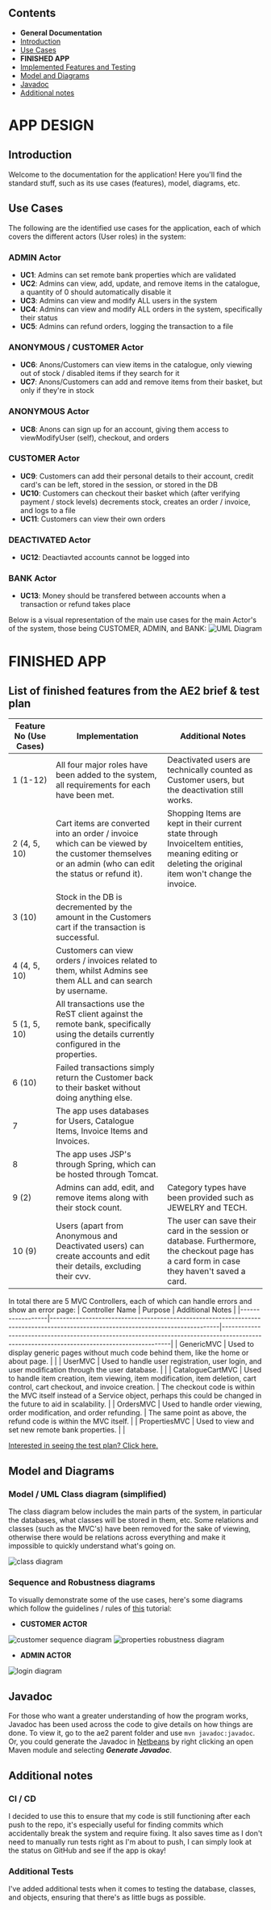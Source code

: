 ## Contents
- **General Documentation**
- [Introduction](#introduction)
- [Use Cases](#usecases)
- **FINISHED APP**
- [Implemented Features and Testing](#features)
- [Model and Diagrams](#diagrams)
- [Javadoc](#javadoc)
- [Additional notes](#notes)

# APP DESIGN

## <a name="introduction"></a> Introduction
Welcome to the documentation for the application! Here you'll find the standard stuff, such as its use cases (features), model, diagrams, etc.

## <a name="usecases"></a> Use Cases
The following are the identified use cases for the application, each of which covers the different actors (User roles) in the system:

### ADMIN Actor
- **UC1**: Admins can set remote bank properties which are validated
- **UC2**: Admins can view, add, update, and remove items in the catalogue, a quantity of 0 should automatically disable it
- **UC3**: Admins can view and modify ALL users in the system
- **UC4**: Admins can view and modify ALL orders in the system, specifically their status
- **UC5**: Admins can refund orders, logging the transaction to a file

### ANONYMOUS / CUSTOMER Actor
- **UC6**: Anons/Customers can view items in the catalogue, only viewing out of stock / disabled items if they search for it
- **UC7**: Anons/Customers can add and remove items from their basket, but only if they're in stock

### ANONYMOUS Actor
- **UC8**: Anons can sign up for an account, giving them access to viewModifyUser (self), checkout, and orders

### CUSTOMER Actor
- **UC9**: Customers can add their personal details to their account, credit card's can be left, stored in the session, or stored in the DB
- **UC10**: Customers can checkout their basket which (after verifying payment / stock levels) decrements stock, creates an order / invoice, and logs to a file
- **UC11**: Customers can view their own orders

### DEACTIVATED Actor
- **UC12**: Deactiavted accounts cannot be logged into

### BANK Actor
- **UC13**: Money should be transfered between accounts when a transaction or refund takes place

Below is a visual representation of the main use cases for the main Actor's of the system, those being CUSTOMER, ADMIN, and BANK:
![UML Diagram](https://github.com/WT000/JAVAAE2/blob/main/ae2/documentation/drawio/ae2usecases.png "UML Diagram")

# FINISHED APP

## <a name="features"></a> List of finished features from the AE2 brief & test plan

| Feature No (Use Cases) | Implementation                                                                                                                                      | Additional Notes                                                                                                                                  |
|------------------------|-----------------------------------------------------------------------------------------------------------------------------------------------------|---------------------------------------------------------------------------------------------------------------------------------------------------|
| 1 (1-12)               | All four major roles have been added to the system, all requirements for each have been met.                                                        | Deactivated users are technically counted as Customer users, but the deactivation still works.                                                    |
| 2 (4, 5, 10)           | Cart items are converted into an order / invoice which can be viewed by the customer themselves or an admin (who can edit the status or refund it). | Shopping Items are kept in their current state through InvoiceItem entities, meaning editing or deleting the original item won't change the invoice.|
| 3 (10)                 | Stock in the DB is decremented by the amount in the Customers cart if the transaction is successful.                                                |                                                                                                                                                   |
| 4 (4, 5, 10)           | Customers can view orders / invoices related to them, whilst Admins see them ALL and can search by username.                                        |                                                                                                                                                   |
| 5 (1, 5, 10)           | All transactions use the ReST client against the remote bank, specifically using the details currently configured in the properties.                |                                                                                                                                                   |
| 6 (10)                 | Failed transactions simply return the Customer back to their basket without doing anything else.                                                    |                                                                                                                                                   |
| 7                      | The app uses databases for Users, Catalogue Items, Invoice Items and Invoices.                                                                      |                                                                                                                                                   |
| 8                      | The app uses JSP's through Spring, which can be hosted through Tomcat.                                                                              |                                                                                                                                                   |
| 9 (2)                  | Admins can add, edit, and remove items along with their stock count.                                                                                | Category types have been provided such as JEWELRY and TECH.                                                                                       |
| 10 (9)                 | Users (apart from Anonymous and Deactivated users) can create accounts and edit their details, excluding their cvv.                                 | The user can save their card in the session or database. Furthermore, the checkout page has a card form in case they haven't saved a card.        |

In total there are 5 MVC Controllers, each of which can handle errors and show an error page:
| Controller Name  | Purpose                                                                                                                          | Additional Notes                                                                                                                           |
|------------------|----------------------------------------------------------------------------------------------------------------------------------|--------------------------------------------------------------------------------------------------------------------------------------------|
| GenericMVC       | Used to display generic pages without much code behind them, like the home or about page.                                        |                                                                                                                                            |
| UserMVC          | Used to handle user registration, user login, and user modification through the user database.                                   |                                                                                                                                            |
| CatalogueCartMVC | Used to handle item creation, item viewing, item modification, item deletion, cart control, cart checkout, and invoice creation. | The checkout code is within the MVC itself instead of a Service object, perhaps this could be changed in the future to aid in scalability. |
| OrdersMVC        | Used to handle order viewing, order modification, and order refunding.                                                           | The same point as above, the refund code is within the MVC itself.                                                                         |
| PropertiesMVC    | Used to view and set new remote bank properties.                                                                                 |                                                                                                                                            |

[Interested in seeing the test plan? Click here.](https://github.com/WT000/JAVAAE2/blob/main/ae2/documentation/TestDocs.md)
## <a name="diagrams"></a> Model and Diagrams
### Model / UML Class diagram (simplified)
The class diagram below includes the main parts of the system, in particular the databases, what classes will be stored in them, etc. Some relations and classes (such as the MVC's) have been removed for the sake of viewing, otherwise there would be relations across everything and make it impossible to quickly understand what's going on.

![class diagram](https://github.com/WT000/JAVAAE2/blob/main/ae2/documentation/images/ae2ClassDiagram.png "web class diagram")

### Sequence and Robustness diagrams
To visually demonstrate some of the use cases, here's some diagrams which follow the guidelines / rules of [this](https://www.visual-paradigm.com/guide/uml-unified-modeling-language/robustness-analysis-tutorial/) tutorial:

- **CUSTOMER ACTOR**

![customer sequence diagram](https://github.com/WT000/JAVAAE2/blob/main/ae2/documentation/drawio/ae2UserActorSequence.png "customer sequence diagram")
![properties robustness diagram](https://github.com/WT000/GROUPA5AE1/blob/main/ae1/documentation/UML/robustnessAdminProperties.png "properties robustness diagram")

- **ADMIN ACTOR**

![login diagram](https://github.com/WT000/GROUPA5AE1/blob/main/ae1/documentation/UML/sequencelogin.png "login diagram")

## <a name="javadoc"></a> Javadoc
For those who want a greater understanding of how the program works, Javadoc has been used across the code to give details on how things are done. To view it, go to the ae2 parent folder and use ``` mvn javadoc:javadoc ```. Or, you could generate the Javadoc in [Netbeans](https://netbeans.apache.org/) by right clicking an open Maven module and selecting ***Generate Javadoc***.

## <a name="notes"></a> Additional notes
### CI / CD
I decided to use this to ensure that my code is still functioning after each push to the repo, it's especially useful for finding commits which accidentally break the system and require fixing. It also saves time as I don't need to manually run tests right as I'm about to push, I can simply look at the status on GitHub and see if the app is okay!
### Additional Tests
I've added additional tests when it comes to testing the database, classes, and objects, ensuring that there's as little bugs as possible.
